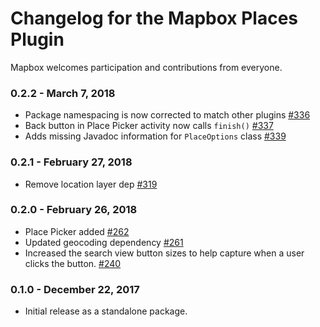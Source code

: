 # Changelog for the Mapbox Places Plugin

Mapbox welcomes participation and contributions from everyone.

### 0.2.2 - March 7, 2018
- Package namespacing is now corrected to match other plugins [#336](https://github.com/mapbox/mapbox-plugins-android/pull/336)
- Back button in Place Picker activity now calls `finish()` [#337](https://github.com/mapbox/mapbox-plugins-android/pull/337)
- Adds missing Javadoc information for `PlaceOptions` class [#339](https://github.com/mapbox/mapbox-plugins-android/pull/339)

### 0.2.1 - February 27, 2018
- Remove location layer dep [#319](https://github.com/mapbox/mapbox-plugins-android/pull/319)

### 0.2.0 - February 26, 2018
- Place Picker added [#262](https://github.com/mapbox/mapbox-plugins-android/pull/262)
- Updated geocoding dependency [#261](https://github.com/mapbox/mapbox-plugins-android/pull/261)
- Increased the search view button sizes to help capture when a user clicks the button. [#240](https://github.com/mapbox/mapbox-plugins-android/pull/240)

### 0.1.0 - December 22, 2017
- Initial release as a standalone package.